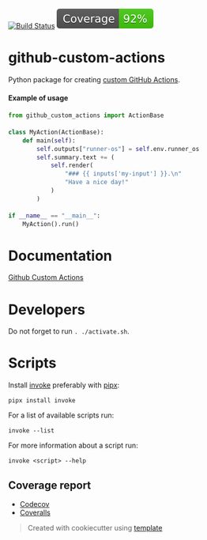 [![Build Status](https://github.com/andgineer/github-custom-actions/workflows/CI/badge.svg)](https://github.com/andgineer/github-custom-actions/actions)
[![Coverage](https://raw.githubusercontent.com/andgineer/github-custom-actions/python-coverage-comment-action-data/badge.svg)](https://htmlpreview.github.io/?https://github.com/andgineer/github-custom-actions/blob/python-coverage-comment-action-data/htmlcov/index.html)
# github-custom-actions

Python package for creating [custom GitHub Actions](https://docs.github.com/en/actions/creating-actions/about-custom-actions). 

#### Example of usage

```python
from github_custom_actions import ActionBase
    
class MyAction(ActionBase):
    def main(self):
        self.outputs["runner-os"] = self.env.runner_os
        self.summary.text += (
            self.render(
                "### {{ inputs['my-input'] }}.\n"
                "Have a nice day!"
            )
        )

if __name__ == "__main__":
    MyAction().run()
```

# Documentation

[Github Custom Actions](https://andgineer.github.io/github-custom-actions/)

# Developers

Do not forget to run `. ./activate.sh`.

# Scripts
Install [invoke](https://docs.pyinvoke.org/en/stable/) preferably with [pipx](https://pypa.github.io/pipx/):

    pipx install invoke

For a list of available scripts run:

    invoke --list

For more information about a script run:

    invoke <script> --help

## Coverage report
* [Codecov](https://app.codecov.io/gh/andgineer/github-custom-actions/tree/main/src%2Fgithub_custom_actions)
* [Coveralls](https://coveralls.io/github/andgineer/github-custom-actions)

> Created with cookiecutter using [template](https://github.com/andgineer/cookiecutter-python-package)